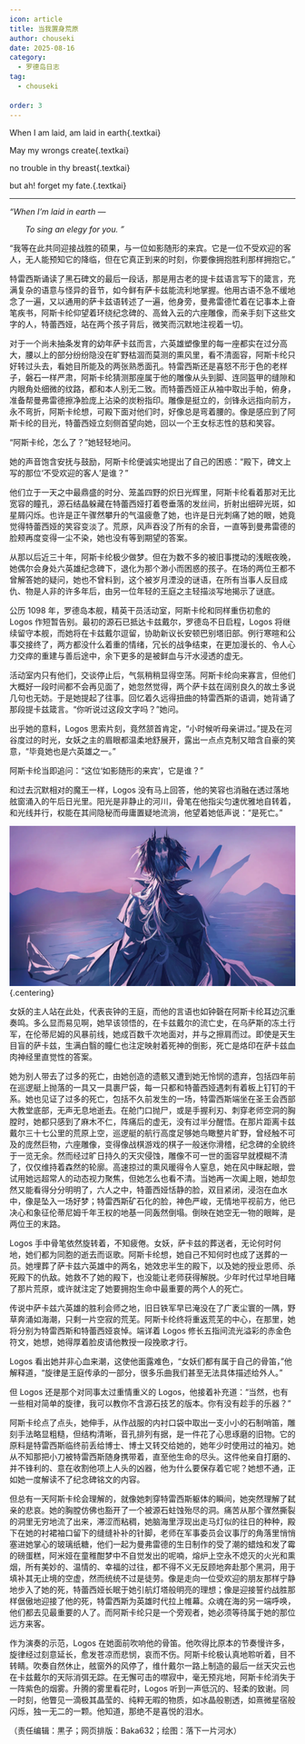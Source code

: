 ```yaml
---
icon: article
title: 当我置身荒原
author: chouseki
date: 2025-08-16
category:
  - 罗德岛日志
tag:
  - chouseki

order: 3
---
```


When I am laid, am laid in earth{.textkai}

May my wrongs create{.textkai}

no trouble in thy breast{.textkai}

but ah! forget my fate.{.textkai}

<!-- more -->

---

*“When I’m laid in earth —*

&emsp;&emsp;*To sing an elegy for you. ”*

“我等在此共同迎接战胜的硕果，与一位如影随形的来宾。它是一位不受欢迎的客人，无人能预知它的降临，但在它真正到来的时刻，你要像拥抱胜利那样拥抱它。”

特雷西斯诵读了黑石碑文的最后一段话，那是用古老的提卡兹语言写下的箴言，充满复杂的语意与怪异的音节，如今鲜有萨卡兹能流利地掌握。他用古语不急不缓地念了一遍，又以通用的萨卡兹语转述了一遍，他身旁，曼弗雷德忙着在记事本上奋笔疾书，阿斯卡纶仰望着环绕纪念碑的、高耸入云的六座雕像，而亲手刻下这些文字的人，特蕾西娅，站在两个孩子背后，微笑而沉默地注视着一切。

对于一个尚未抽条发育的幼年萨卡兹而言，六英雄塑像里的每一座都实在过分高大，腰以上的部分纷纷隐没在旷野枯涸而莫测的熏风里，看不清面容，阿斯卡纶只好转过头去，看她目所能及的两张熟悉面孔。特雷西斯还是喜怒不形于色的老样子，磐石一样严肃，阿斯卡纶猜测那座属于他的雕像从头到脚、连同盔甲的缝隙和内眼角处细微的纹路，都和本人别无二致。而特蕾西娅正从袖中取出手帕，俯身，准备帮曼弗雷德擦净脸庞上沾染的炭粉指印。雕像是挺立的，剑锋永远指向前方，永不弯折，阿斯卡纶想，可殿下面对他们时，好像总是弯着腰的。像是感应到了阿斯卡纶的目光，特蕾西娅立刻侧首望向她，回以一个王女标志性的慈和笑容。

“阿斯卡纶，怎么了？”她轻轻地问。

她的声音饱含安抚与鼓励，阿斯卡纶便诚实地提出了自己的困惑：“殿下，碑文上写的那位‘不受欢迎的客人’是谁？”

他们立于一天之中最鼎盛的时分、笼盖四野的炽日光辉里，阿斯卡纶看着那对无比宽容的瞳孔，源石结晶躲藏在特蕾西娅打着卷垂落的发丝间，折射出细碎光斑，如星屑闪烁。也许是正午骤然攀升的气温疲惫了她，也许是日光刺痛了她的眼，她竟觉得特蕾西娅的笑容变淡了。荒原，风声吞没了所有的余音，一直等到曼弗雷德的脸颊再度变得一尘不染，她也没有等到期望的答案。

从那以后近三十年，阿斯卡纶极少做梦。但在为数不多的被旧事搅动的浅眠夜晚，她偶尔会身处六英雄纪念碑下，退化为那个渺小而困惑的孩子。在场的两位王都不曾解答她的疑问，她也不曾料到，这个被岁月湮没的谜语，在所有当事人反目成仇、物是人非的许多年后，由另一位年轻的王庭之主轻描淡写地揭示了谜底。

公历 1098 年，罗德岛本舰，精英干员活动室，阿斯卡纶和同样重伤初愈的 Logos 作短暂告别。最初的源石已抵达卡兹戴尔，罗德岛不日启程，Logos 将继续留守本舰，而她将在卡兹戴尔逗留，协助新议长安顿巴别塔旧部。例行寒暄和公事交接终了，两方都没什么着重的情绪，冗长的战争结束，在更加漫长的、令人心力交瘁的重建与善后途中，余下更多的是被鲜血与汗水浸透的虚无。

活动室内只有他们，交谈停止后，气氛稍稍显得空荡。阿斯卡纶向来寡言，但他们大概好一段时间都不会再见面了，她忽然觉得，两个萨卡兹在阔别良久的故土多说几句也无妨。于是她提起了往事。回忆着久远得扭曲的特雷西斯的语调，她背诵了那段提卡兹箴言。“你听说过这段文字吗？”她问。

出乎她的意料，Logos 思索片刻，竟然颔首肯定，“小时候听母亲讲过。”提及在河谷度过的时光，女妖之主的眉眼都温柔地舒展开，露出一点点克制又暗含自豪的笑意，“毕竟她也是六英雄之一。”

阿斯卡纶当即追问：“这位‘如影随形的来宾’，它是谁？”

和过去沉默相对的魔王一样，Logos 没有马上回答，他的笑容也消融在透过落地舷窗涌入的午后日光里。阳光是非静止的河川，骨笔在他指尖匀速优雅地自转着，和光线并行，权能在其间隐秘而毋庸置疑地流淌，他望着她低声说：“是死亡。”

![](./res/illustration/文章配图（落下一片河水）.webp) {.centering}

女妖的主人站在此处，代表丧钟的王庭，而他的言语也如钟磬在阿斯卡纶耳边沉重奏鸣。多么显而易见啊，她早该领悟的，在卡兹戴尔的流亡史，在乌萨斯的冻土行军，在伦蒂尼姆的风暴前线，她成百数千次地面对，并与之擦肩而过。即使是天生目盲的萨卡兹，生满白翳的瞳仁也注定映射着死神的倒影，死亡是烙印在萨卡兹血肉神经里直觉性的答案。

她为别人带去了过多的死亡，由她创造的遗骸又遭到她无怜悯的遗弃，包括四年前在巡逻艇上抛落的一具又一具裹尸袋，每一只都和特蕾西娅遇刺有着板上钉钉的干系。她也见证了过多的死亡，包括不久前发生的一场，特雷西斯端坐在圣王会西部大教堂底部，无声无息地逝去。在舱门口抛尸，或是手握利刃、刺穿老师空洞的胸膛时，她都只感到了麻木不仁，阵痛后的虚无，没有过半分醒悟。在那片距离卡兹戴尔三十七公里的荒原上空，巡逻艇的航行高度足够她鸟瞰整片旷野，曾经触不可及的庞然巨物，六座雕像，变得像战棋游戏的棋子一般迷你滑稽，纪念碑的全貌终于一览无余。然而经过旷日持久的天灾侵蚀，雕像不可一世的面容早就模糊不清了，仅仅维持着森然的轮廓。高速掠过的熏风暖得令人窒息，她在风中眯起眼，尝试用她远超常人的动态视力聚焦，但她怎么也看不清。当她再一次阖上眼，她却忽然又能看得分分明明了，六人之中，特蕾西娅恬静的脸，双目紧闭，浸泡在血水中，像是坠入一场好梦；特雷西斯矿石化的脸，神色严峻，无情地平视前方，他已决心和象征伦蒂尼姆千年王权的地基一同轰然倒塌。倒映在她空无一物的眼眸，是两位王的末路。

Logos 手中骨笔依然旋转着，不知疲倦。女妖，萨卡兹的葬送者，无论何时何地，她们都为同胞的逝去而讴歌。阿斯卡纶想，她自己不知何时也成了送葬的一员。她埋葬了萨卡兹六英雄中的两名，她效忠半生的殿下，以及她的授业恩师、杀死殿下的仇敌。她救不了她的殿下，也没能让老师获得解脱。少年时代过早地目睹了那片荒原，或许就注定了她要拥抱生命中最重要的两个人的死亡。

传说中萨卡兹六英雄的胜利会师之地，旧日铁军早已淹没在了广袤尘寰的一隅，野草奔涌如海潮，只剩一片空寂的荒芜。阿斯卡纶终将重返荒芜的中心，在那里，她将分别为特雷西斯和特蕾西娅哀悼。端详着 Logos 修长五指间流光溢彩的赤金色符文，她想，她得厚着脸皮请他教授一段挽歌才行。

Logos 看出她并非心血来潮，这使他面露难色，“女妖们都有属于自己的骨笛，”他解释道，“旋律是王庭传承的一部分，很多乐曲我们甚至无法具体描述给外人。”

但 Logos 还是那个对同事太过重情重义的 Logos，他接着补充道：“当然，也有一些相对简单的旋律，我可以教你不含源石技艺的版本。你有没有趁手的乐器？”

阿斯卡纶点了点头，她伸手，从作战服的内衬口袋中取出一支小小的石制哨笛，雕刻手法略显粗糙，但结构清晰，音孔排列有据，是一件花了心思琢磨的旧物。它的原料是特雷西斯临终前丢给博士、博士又转交给她的，她年少时使用过的袖刃。她从不知那把小刀被特雷西斯随身携带着，直至他生命的尽头。这件他亲自打磨的、并不锋利的、意在收割他项上人头的凶器，他为什么要保存着它呢？她想不通，正如她一度解读不了纪念碑铭文的内容。

但总有一天阿斯卡纶会理解的，就像她刺穿特雷西斯躯体的瞬间，她突然理解了弑亲的悲哀。她的胸膛仿佛也豁开了一个被源石蛀蚀殆尽的洞。痛苦从那个骤然撕裂的洞里无穷地流了出来，滞涩而粘稠，她脑海里浮现出走马灯似的往日的种种，殿下在她的衬裙袖口留下的缝缝补补的针脚，老师在军事委员会议事厅的角落里悄悄塞进她掌心的玻璃纸糖，他们一起为曼弗雷德的生日制作的受了潮的蜡烛和发了霉的磅蛋糕，阿米娅在童稚酣梦中不自觉发出的呢喃，熔炉上空永不熄灭的火光和熏烟，所有美妙的、温情的、幸福的过往，都不得不义无反顾地奔赴那个黑洞，用于填补其无止境的空虚，然而统统不过是徒劳。像是走向一位受欢迎的朋友那样宁静地步入了她的死，特蕾西娅长眠于她引航灯塔般明亮的理想；像是迎接誓约战胜那样倨傲地迎接了他的死，特雷西斯为英雄时代拉上帷幕。众魂在海的另一端呼唤，他们都去见最重要的人了。而阿斯卡纶只是一个旁观者，她必须等待属于她的那位远方来客。

作为演奏的示范，Logos 在她面前吹响他的骨笛。他吹得比原本的节奏慢许多，旋律经过刻意延长，愈发苍凉而悲悯，哀而不伤。阿斯卡纶极认真地聆听着，目不转睛。吹奏自然休止，舷窗外的风停了，维什戴尔一路上制造的最后一丝天灾云也在卡兹戴尔的天际消弭无踪。在无懈可击的噤寂中，毫无预兆地，阿斯卡纶消失于一阵紫色的烟雾。升腾的雾里看花时，Logos 听到一声低沉的、轻柔的致谢。同一时刻，他瞥见一滴极其晶莹的、纯粹无暇的物质，如冰晶般剔透，如熹微星宿般闪烁，独一无二的一颗。他知道，那绝不是喜悦的泪水。<eod />

（责任编辑：黒子；网页排版：Baka632；绘图：落下一片河水）

<FakeAds />
